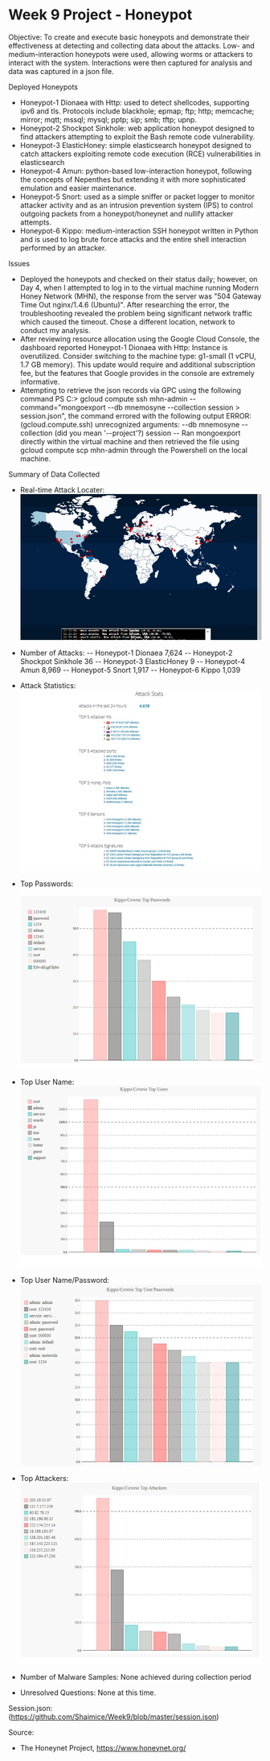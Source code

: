 # Week 9 Project - Honeypot

Objective:  To create and execute basic honeypots and demonstrate their effectiveness at detecting and collecting data about the attacks. Low- and medium-interaction honeypots were used, allowing worms or attackers to interact with the system.  Interactions were then captured for analysis and data was captured in a json file.

Deployed Honeypots
- Honeypot-1 Dionaea with Http: used to detect shellcodes, supporting ipv6 and tls. Protocols include blackhole; epmap; ftp; http; memcache; mirror; mqtt; mssql; mysql; pptp; sip; smb; tftp; upnp.
- Honeypot-2 Shockpot Sinkhole: web application honeypot designed to find attackers attempting to exploit the Bash remote code vulnerability.
- Honeypot-3 ElasticHoney: simple elasticsearch honeypot designed to catch attackers exploiting remote code execution (RCE) vulnerabilities in elasticsearch
- Honeypot-4 Amun: python-based low-interaction honeypot, following the concepts of Nepenthes but extending it with more sophisticated emulation and easier maintenance.
- Honeypot-5 Snort: used as a simple sniffer or packet logger to monitor attacker activity and as an intrusion prevention system (IPS) to control outgoing packets from a honeypot/honeynet and nullify attacker attempts.
- Honeypot-6 Kippo: medium-interaction SSH honeypot written in Python and is used to log brute force attacks and the entire shell interaction performed by an attacker.

Issues
- Deployed the honeypots and checked on their status daily; however, on Day 4, when I attempted to log in to the virtual machine running Modern Honey Network (MHN), the response from the server was "504 Gateway Time Out nginx/1.4.6 (Ubuntu)".  After researching the error, the troubleshooting revealed the problem being significant network traffic which caused the timeout.  Chose a different location, network to conduct my analysis.
- After reviewing resource allocation using the Google Cloud Console, the dashboard reported Honeypot-1 Dionaea with Http: Instance is overutilized. Consider switching to the machine type: g1-small (1 vCPU, 1.7 GB memory).  This update would require and additional subscription fee, but the features that Google provides in the console are extremely informative.
- Attempting to retrieve the json records via GPC using the following command PS C:\> gcloud compute ssh mhn-admin --command="mongoexport --db mnemosyne --collection session > session.json", the command errored with the following output
  ERROR: (gcloud.compute.ssh) unrecognized arguments:
    --db mnemosyne
    --collection (did you mean '--project'?)  session
  -- Ran mongoexport directly within the virtual machine and then retrieved the file using gcloud compute scp mhn-admin through the Powershell on the local machine.

Summary of Data Collected
- Real-time Attack Locater: ![](https://github.com/Shaimice/Week9/blob/master/Map.gif)

- Number of Attacks:
  -- Honeypot-1 Dionaea               7,624
  -- Honeypot-2 Shockpot Sinkhole        36
  -- Honeypot-3 ElasticHoney              9
  -- Honeypot-4 Amun                  8,969
  -- Honeypot-5 Snort                 1,917
  -- Honeypot-6 Kippo                 1,039

- Attack Statistics: ![](https://github.com/Shaimice/Week9/blob/master/Honeypot/Slide5.JPG)
- Top Passwords: ![](https://github.com/Shaimice/Week9/blob/master/Honeypot/Slide1.JPG)
- Top User Name: ![](https://github.com/Shaimice/Week9/blob/master/Honeypot/Slide2.JPG)
- Top User Name/Password: ![](https://github.com/Shaimice/Week9/blob/master/Honeypot/Slide3.JPG)
- Top Attackers: ![](https://github.com/Shaimice/Week9/blob/master/Honeypot/Slide4.JPG)

- Number of Malware Samples:  None achieved during collection period

- Unresolved Questions: None at this time.

Session.json: (https://github.com/Shaimice/Week9/blob/master/session.json)

Source:
- The Honeynet Project, https://www.honeynet.org/
